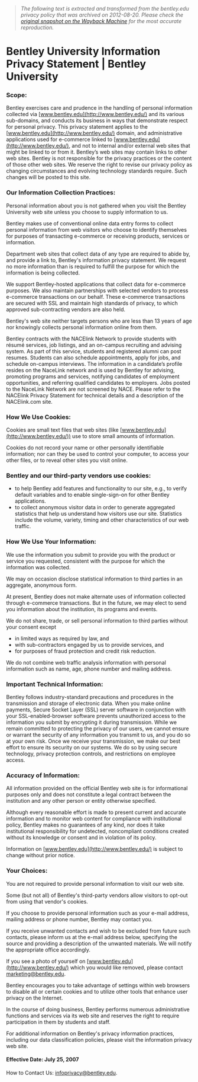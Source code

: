 > *The following text is extracted and transformed from the bentley.edu privacy policy that was archived on 2012-08-20. Please check the [original snapshot on the Wayback Machine](https://web.archive.org/web/20120820183133id_/http%3A//www.bentley.edu/privacy) for the most accurate reproduction.*

# Bentley University Information Privacy Statement | Bentley University

### Scope:

Bentley exercises care and prudence in the handling of personal information collected via [www.bentley.edu](http://www.bentley.edu/) and its various sub-domains, and conducts its business in ways that demonstrate respect for personal privacy. This privacy statement applies to the [www.bentley.edu](http://www.bentley.edu/) domain, and administrative applications used for e-commerce linked to [www.bentley.edu](http://www.bentley.edu/), and not to internal and/or external web sites that might be linked to or from it. Bentley’s web sites may contain links to other web sites. Bentley is not responsible for the privacy practices or the content of those other web sites. We reserve the right to revise our privacy policy as changing circumstances and evolving technology standards require. Such changes will be posted to this site.

### Our Information Collection Practices:

Personal information about you is not gathered when you visit the Bentley University web site unless you choose to supply information to us.

Bentley makes use of conventional online data entry forms to collect personal information from web visitors who choose to identify themselves for purposes of transacting e-commerce or receiving products, services or information.

Department web sites that collect data of any type are required to abide by, and provide a link to, Bentley's information privacy statement. We request no more information than is required to fulfill the purpose for which the information is being collected.

We support Bentley-hosted applications that collect data for e-commerce purposes. We also maintain partnerships with selected vendors to process e-commerce transactions on our behalf. These e-commerce transactions are secured with SSL and maintain high standards of privacy, to which approved sub-contracting vendors are also held.

Bentley's web site neither targets persons who are less than 13 years of age nor knowingly collects personal information online from them.

Bentley contracts with the NACElink Network to provide students with résumé services, job listings, and an on-campus recruiting and advising system. As part of this service, students and registered alumni can post resumes. Students can also schedule appointments, apply for jobs, and schedule on-campus interviews. The information in a candidate’s profile resides on the NaceLink network and is used by Bentley for advising, promoting programs and services, notifying candidates of employment opportunities, and referring qualified candidates to employers. Jobs posted to the NaceLink Network are not screened by NACE. Please refer to the NACElink Privacy Statement for technical details and a description of the NACElink.com site.

### How We Use Cookies:

Cookies are small text files that web sites (like [www.bentley.edu](http://www.bentley.edu/)) use to store small amounts of information.

Cookies do not record your name or other personally identifiable information; nor can they be used to control your computer, to access your other files, or to reveal other sites you visit online.

### Bentley and our third-party vendors use cookies:

  * to help Bentley add features and functionality to our site, e.g., to verify default variables and to enable single-sign-on for other Bentley applications.
  * to collect anonymous visitor data in order to generate aggregated statistics that help us understand how visitors use our site. Statistics include the volume, variety, timing and other characteristics of our web traffic.



### How We Use Your Information:

We use the information you submit to provide you with the product or service you requested, consistent with the purpose for which the information was collected.

We may on occasion disclose statistical information to third parties in an aggregate, anonymous form.

At present, Bentley does not make alternate uses of information collected through e-commerce transactions. But in the future, we may elect to send you information about the institution, its programs and events.

We do not share, trade, or sell personal information to third parties without your consent except

  * in limited ways as required by law, and
  * with sub-contractors engaged by us to provide services, and
  * for purposes of fraud protection and credit risk reduction.



We do not combine web traffic analysis information with personal information such as name, age, phone number and mailing address.

### Important Technical Information:

Bentley follows industry-standard precautions and procedures in the transmission and storage of electronic data. When you make online payments, Secure Socket Layer (SSL) server software in conjunction with your SSL-enabled-browser software prevents unauthorized access to the information you submit by encrypting it during transmission. While we remain committed to protecting the privacy of our users, we cannot ensure or warrant the security of any information you transmit to us, and you do so at your own risk. Once we receive your transmission, we make our best effort to ensure its security on our systems. We do so by using secure technology, privacy protection controls, and restrictions on employee access.

### Accuracy of Information:

All information provided on the official Bentley web site is for informational purposes only and does not constitute a legal contract between the institution and any other person or entity otherwise specified.

Although every reasonable effort is made to present current and accurate information and to monitor web content for compliance with institutional policy, Bentley makes no guarantees of any kind, nor does it take institutional responsibility for undetected, noncompliant conditions created without its knowledge or consent and in violation of its policy.

Information on [www.bentley.edu](http://www.bentley.edu/) is subject to change without prior notice.

### Your Choices:

You are not required to provide personal information to visit our web site.

Some (but not all) of Bentley's third-party vendors allow visitors to opt-out from using that vendor's cookies.

If you choose to provide personal information such as your e-mail address, mailing address or phone number, Bentley may contact you.

If you receive unwanted contacts and wish to be excluded from future such contacts, please inform us at the e-mail address below, specifying the source and providing a description of the unwanted materials. We will notify the appropriate office accordingly.

If you see a photo of yourself on [www.bentley.edu](http://www.bentley.edu/) which you would like removed, please contact [marketing@bentley.edu](mailto:marketing@bentley.edu).

Bentley encourages you to take advantage of settings within web browsers to disable all or certain cookies and to utilize other tools that enhance user privacy on the Internet.

In the course of doing business, Bentley performs numerous administrative functions and services via its web site and reserves the right to require participation in them by students and staff.

For additional information on Bentley's privacy information practices, including our data classification policies, please visit the information privacy web site.

#### Effective Date: July 25, 2007

How to Contact Us: [infoprivacy@bentley.edu](mailto:infoprivacy@bentley.edu).
